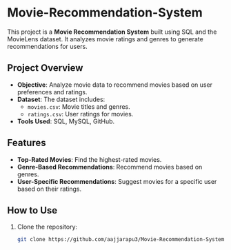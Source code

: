 # Movie-Recommendation-System

This project is a **Movie Recommendation System** built using SQL and the MovieLens dataset. It analyzes movie ratings and genres to generate recommendations for users.

## Project Overview
- **Objective**: Analyze movie data to recommend movies based on user preferences and ratings.
- **Dataset**: The dataset includes:
  - `movies.csv`: Movie titles and genres.
  - `ratings.csv`: User ratings for movies.
- **Tools Used**: SQL, MySQL, GitHub.

## Features
- **Top-Rated Movies**: Find the highest-rated movies.
- **Genre-Based Recommendations**: Recommend movies based on genres.
- **User-Specific Recommendations**: Suggest movies for a specific user based on their ratings.

## How to Use
1. Clone the repository:
   ```bash
   git clone https://github.com/aajjarapu3/Movie-Recommendation-System.git

   
